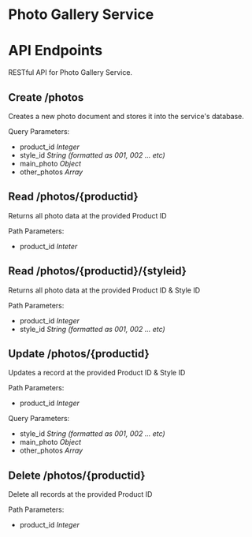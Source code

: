 # Photo Gallery Service
# API Endpoints
RESTful API for Photo Gallery Service.
## Create /photos
Creates a new photo document and stores it into the service's database.

Query Parameters:
- product_id *Integer*
- style_id *String (formatted as 001, 002 ... etc)*
- main_photo *Object*
- other_photos *Array*


## Read /photos/{productid}
Returns all photo data at the provided Product ID

Path Parameters:
- product_id *Inteter*

## Read /photos/{productid}/{styleid}
Returns all photo data at the provided Product ID & Style ID

Path Parameters:
- product_id *Integer*
- style_id *String (formatted as 001, 002 ... etc)*

## Update /photos/{productid}
Updates a record at the provided Product ID & Style ID

Path Parameters:
- product_id *Integer*

Query Parameters:
- style_id *String (formatted as 001, 002 ... etc)*
- main_photo *Object*
- other_photos *Array*

## Delete /photos/{productid}
Delete all records at the provided Product ID

Path Parameters:
- product_id *Integer*
